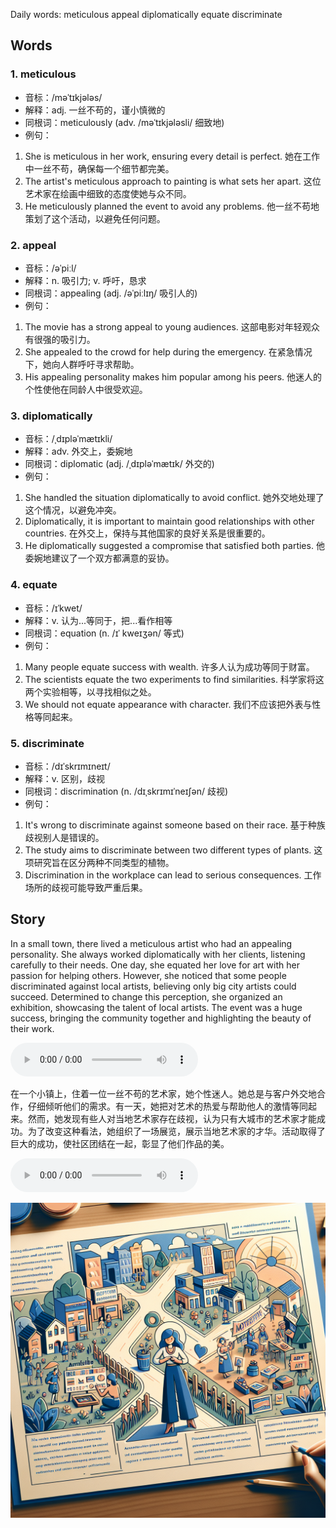 Daily words: meticulous appeal diplomatically equate discriminate

## Words
### 1. meticulous
- 音标：/məˈtɪkjələs/ <span style="cursor: pointer;" onclick="document.getElementById('audio-player-1').play()"><i class="fas fa-volume-up"></i></span>
<audio id="audio-player-1" src="audios/words/meticulous.mp3" style="display:none;"></audio>
- 解释：adj. 一丝不苟的，谨小慎微的
- 同根词：meticulously (adv. /məˈtɪkjələsli/ 细致地)
- 例句：
1. She is meticulous in her work, ensuring every detail is perfect. 
她在工作中一丝不苟，确保每一个细节都完美。  
2. The artist's meticulous approach to painting is what sets her apart. 
这位艺术家在绘画中细致的态度使她与众不同。  
3. He meticulously planned the event to avoid any problems. 
他一丝不苟地策划了这个活动，以避免任何问题。

### 2. appeal
- 音标：/əˈpiːl/ <span style="cursor: pointer;" onclick="document.getElementById('audio-player-2').play()"><i class="fas fa-volume-up"></i></span>
<audio id="audio-player-2" src="audios/words/appeal.mp3" style="display:none;"></audio>
- 解释：n. 吸引力; v. 呼吁，恳求
- 同根词：appealing (adj. /əˈpiːlɪŋ/ 吸引人的)
- 例句：
1. The movie has a strong appeal to young audiences. 
这部电影对年轻观众有很强的吸引力。  
2. She appealed to the crowd for help during the emergency. 
在紧急情况下，她向人群呼吁寻求帮助。  
3. His appealing personality makes him popular among his peers. 
他迷人的个性使他在同龄人中很受欢迎。

### 3. diplomatically
- 音标：/ˌdɪpləˈmætɪkli/ <span style="cursor: pointer;" onclick="document.getElementById('audio-player-3').play()"><i class="fas fa-volume-up"></i></span>
<audio id="audio-player-3" src="audios/words/diplomatically.mp3" style="display:none;"></audio>
- 解释：adv. 外交上，委婉地
- 同根词：diplomatic (adj. /ˌdɪpləˈmætɪk/ 外交的)
- 例句：
1. She handled the situation diplomatically to avoid conflict. 
她外交地处理了这个情况，以避免冲突。  
2. Diplomatically, it is important to maintain good relationships with other countries. 
在外交上，保持与其他国家的良好关系是很重要的。  
3. He diplomatically suggested a compromise that satisfied both parties. 
他委婉地建议了一个双方都满意的妥协。

### 4. equate
- 音标：/ɪˈkwet/ <span style="cursor: pointer;" onclick="document.getElementById('audio-player-4').play()"><i class="fas fa-volume-up"></i></span>
<audio id="audio-player-4" src="audios/words/equate.mp3" style="display:none;"></audio>
- 解释：v. 认为...等同于，把...看作相等
- 同根词：equation (n. /ɪˈ kweɪʒən/ 等式)
- 例句：
1. Many people equate success with wealth. 
许多人认为成功等同于财富。  
2. The scientists equate the two experiments to find similarities. 
科学家将这两个实验相等，以寻找相似之处。  
3. We should not equate appearance with character. 
我们不应该把外表与性格等同起来。

### 5. discriminate
- 音标：/dɪˈskrɪmɪneɪt/ <span style="cursor: pointer;" onclick="document.getElementById('audio-player-5').play()"><i class="fas fa-volume-up"></i></span>
<audio id="audio-player-5" src="audios/words/discriminate.mp3" style="display:none;"></audio>
- 解释：v. 区别，歧视
- 同根词：discrimination (n. /dɪˌskrɪmɪˈneɪʃən/ 歧视)
- 例句：
1. It's wrong to discriminate against someone based on their race. 
基于种族歧视别人是错误的。  
2. The study aims to discriminate between two different types of plants. 
这项研究旨在区分两种不同类型的植物。  
3. Discrimination in the workplace can lead to serious consequences. 
工作场所的歧视可能导致严重后果。

## Story
In a small town, there lived a meticulous artist who had an appealing personality. She always worked diplomatically with her clients, listening carefully to their needs. One day, she equated her love for art with her passion for helping others. However, she noticed that some people discriminated against local artists, believing only big city artists could succeed. Determined to change this perception, she organized an exhibition, showcasing the talent of local artists. The event was a huge success, bringing the community together and highlighting the beauty of their work.

<audio controls>
  <source src="https://files.dwong.top/2024-09-06-english.mp3" type="audio/mpeg">
  你的浏览器不支持音频元素。
</audio>
  

在一个小镇上，住着一位一丝不苟的艺术家，她个性迷人。她总是与客户外交地合作，仔细倾听他们的需求。有一天，她把对艺术的热爱与帮助他人的激情等同起来。然而，她发现有些人对当地艺术家存在歧视，认为只有大城市的艺术家才能成功。为了改变这种看法，她组织了一场展览，展示当地艺术家的才华。活动取得了巨大的成功，使社区团结在一起，彰显了他们作品的美。

<audio controls>
  <source src="https://files.dwong.top/2024-09-06-chinese.mp3" type="audio/mpeg">
  你的浏览器不支持音频元素。
</audio>
  

![story](./images/2024-09-06.png)

